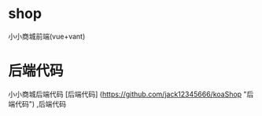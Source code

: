 # shop
小小商城前端(vue+vant)
# 后端代码
小小商城后端代码 [后端代码] (https://github.com/jack12345666/koaShop "后端代码") ,后端代码
